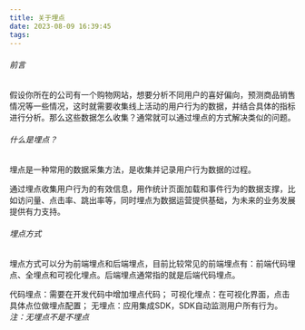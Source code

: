 ```yaml
---
title: 关于埋点
date: 2023-08-09 16:39:45
tags:
---
```


###### 前言

假设你所在的公司有一个购物网站，想要分析不同用户的喜好偏向，预测商品销售情况等一些情况，这时就需要收集线上活动的用户行为的数据，并结合具体的指标进行分析。那么这些数据怎么收集？通常就可以通过埋点的方式解决类似的问题。

###### 什么是埋点？
埋点是一种常用的数据采集方法，是收集并记录用户行为数据的过程。

通过埋点收集用户行为的有效信息，用作统计页面加载和事件行为的数据支撑，比如访问量、点击率、跳出率等，同时埋点为数据运营提供基础，为未来的业务发展提供有力支持。

###### 埋点方式
埋点方式可以分为前端埋点和后端埋点，目前比较常见的前端埋点有：前端代码埋点、全埋点和可视化埋点。后端埋点通常指的就是后端代码埋点。

代码埋点：需要在开发代码中增加埋点代码；
可视化埋点：在可视化界面，点击具体点位做埋点配置；
无埋点：应用集成SDK，SDK自动监测用户所有行为。
*注：无埋点不是不埋点*

